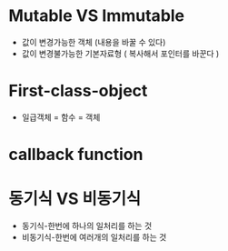 # Mutable VS Immutable
- 값이 변경가능한 객체 (내용을 바꿀 수 있다)
- 값이 변경불가능한 기본자료형 ( 복사해서 포인터를 바꾼다 ) 

# First-class-object
- 일급객체 = 함수 = 객체


# callback function


# 동기식 VS 비동기식

- 동기식-한번에 하나의 일처리를 하는 것
- 비동기식-한번에 여러개의 일처리를 하는 것
